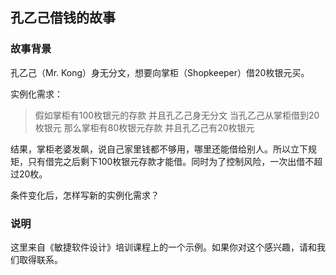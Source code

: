 ## 孔乙己借钱的故事

### 故事背景

孔乙己（Mr. Kong）身无分文，想要向掌柜（Shopkeeper）借20枚银元买。

实例化需求：

> 假如掌柜有100枚银元的存款> 并且孔乙己身无分文> 当孔乙己从掌柜借到20枚银元> 那么掌柜有80枚银元存款> 并且孔乙己有20枚银元

结果，掌柜老婆发飙，说自己家里钱都不够用，哪里还能借给别人。所以立下规矩，只有借完之后剩下100枚银元存款才能借。同时为了控制风险，一次出借不超过20枚。条件变化后，怎样写新的实例化需求？

### 说明

这里来自《敏捷软件设计》培训课程上的一个示例。如果你对这个感兴趣，请和我们取得联系。

